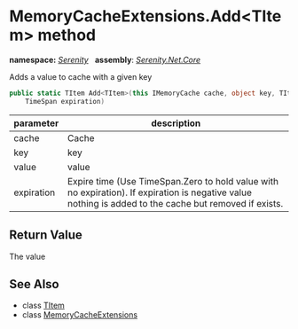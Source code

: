 # MemoryCacheExtensions.Add&lt;TItem&gt; method
**namespace:** *[Serenity](../../README.md#serenity-namespace)*   **assembly**: *[Serenity.Net.Core](../../README.md)*

Adds a value to cache with a given key

```csharp
public static TItem Add<TItem>(this IMemoryCache cache, object key, TItem value, 
    TimeSpan expiration)
```

| parameter | description |
| --- | --- |
| cache | Cache |
| key | key |
| value | value |
| expiration | Expire time (Use TimeSpan.Zero to hold value with no expiration). If expiration is negative value nothing is added to the cache but removed if exists. |

## Return Value

The value

## See Also

* class [TItem](../Serenity.Net.Core/../MemoryCacheExtensions.TItem.md)
* class [MemoryCacheExtensions](../MemoryCacheExtensions.md)